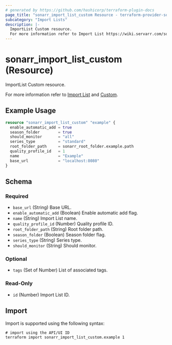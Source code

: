 ```yaml
---
# generated by https://github.com/hashicorp/terraform-plugin-docs
page_title: "sonarr_import_list_custom Resource - terraform-provider-sonarr"
subcategory: "Import Lists"
description: |-
  ImportList Custom resource.
  For more information refer to Import List https://wiki.servarr.com/sonarr/settings#import-lists and Custom https://wiki.servarr.com/sonarr/supported#customimport.
---
```


# sonarr_import_list_custom (Resource)

<!-- subcategory:Import Lists -->ImportList Custom resource.
For more information refer to [Import List](https://wiki.servarr.com/sonarr/settings#import-lists) and [Custom](https://wiki.servarr.com/sonarr/supported#customimport).

## Example Usage

```terraform
resource "sonarr_import_list_custom" "example" {
  enable_automatic_add = true
  season_folder        = true
  should_monitor       = "all"
  series_type          = "standard"
  root_folder_path     = sonarr_root_folder.example.path
  quality_profile_id   = 1
  name                 = "Example"
  base_url             = "localhost:8080"
}
```

<!-- schema generated by tfplugindocs -->
## Schema

### Required

- `base_url` (String) Base URL.
- `enable_automatic_add` (Boolean) Enable automatic add flag.
- `name` (String) Import List name.
- `quality_profile_id` (Number) Quality profile ID.
- `root_folder_path` (String) Root folder path.
- `season_folder` (Boolean) Season folder flag.
- `series_type` (String) Series type.
- `should_monitor` (String) Should monitor.

### Optional

- `tags` (Set of Number) List of associated tags.

### Read-Only

- `id` (Number) Import List ID.

## Import

Import is supported using the following syntax:

```shell
# import using the API/UI ID
terraform import sonarr_import_list_custom.example 1
```

